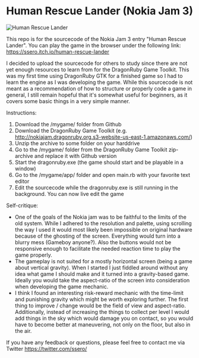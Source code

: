 # Human Rescue Lander (Nokia Jam 3)

![Human Rescue Lander](https://github.com/ssero/Human-Rescue-Lander-Nokia-Jam-3/blob/main/HumanRescueLander.gif)

This repo is for the sourcecode of the Nokia Jam 3 entry "Human Rescue Lander". You can play the game in the browser under the following link:
https://ssero.itch.io/human-rescue-lander

I decided to upload the sourcecode for others to study since there are not yet enough resources to learn from for the DragonRuby Game Toolkit. This was my first time using DragonRuby GTK for a finished game so I had to learn the engine as I was developing the game. While this sourcecode is not meant as a recommendation of how to structure or properly code a game in general, I still remain hopeful that it's somewhat useful for beginners, as it covers some basic things in a very simple manner.

Instructions:
1. Download the /mygame/ folder from Github
2. Download the DragonRuby Game Toolkit (e.g. http://nokiajam.dragonruby.org.s3-website-us-east-1.amazonaws.com/)
3. Unzip the archive to some folder on your harddrive
4. Go to the /mygame/ folder from the DragonRuby Game Toolkit zip-archive and replace it with Github version
5. Start the dragonruby.exe (the game should start and be playable in a window)
6. Go to the /mygame/app/ folder and open main.rb with your favorite text editor
7. Edit the sourcecode while the dragonruby.exe is still running in the background. You can now live edit the game

Self-critique:
- One of the goals of the Nokia jam was to be faithful to the limits of the old system. While I adhered to the resolution and palette, using scrolling the way I used it would most likely been impossible on original hardware because of the ghosting of the screen. Everything would turn into a blurry mess (Gameboy anyone?). Also the buttons would not be responsive enough to facilitate the needed reaction time to play the game properly.
- The gameplay is not suited for a mostly horizontal screen (being a game about vertical gravity). When I started I just fiddled around without any idea what game I should make and it turned into a gravity-based game. Ideally you would take the aspect-ratio of the screen into consideration when developing the game mechanic.
- I think I found an interesting risk-reward mechanic with the time-limit and punishing gravity which might be worth exploring further. The first thing to improve / change would be the field of view and aspect-ratio. Additionally, instead of increasing the things to collect per level I would add things in the sky which would damage you on contact, so you would have to become better at maneuvering, not only on the floor, but also in the air.

If you have any feedback or questions, please feel free to contact me via Twitter https://twitter.com/ssero/
